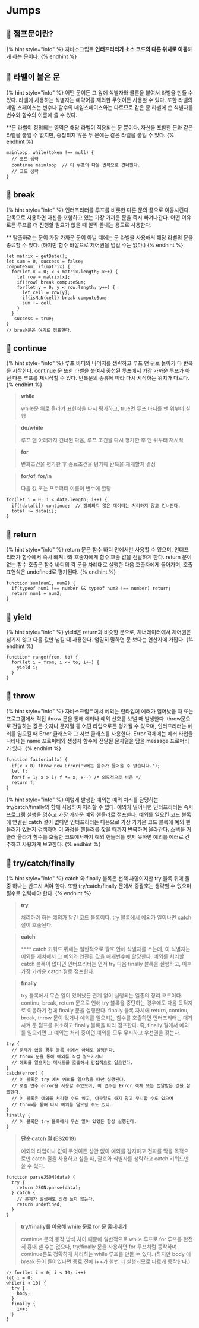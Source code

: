 # Jumps

## 🐇 점프문이란?

{% hint style="info" %}
자바스크립트 **인터프리터가 소스 코드의 다른 위치로 이동**하게 하는 문이다.
{% endhint %}

## 🐇 라벨이 붙은 문

{% hint style="info" %}
어떤 문이든 그 앞에 식별자와 콜론을 붙여서 라벨을 만들 수 있다. 라벨에 사용하는 식별자는 예약어를 제외한 무엇이든 사용할 수 있다. 또한 라벨의 네임 스페이스는 변수나 함수의 네임스페이스와는 다르므로 같은 문 라벨에 쓴 식별자를 변수와 함수의 이름에 쓸 수 있다.

\*\*문 라벨이 정의되는 영역은 해당 라벨이 적용되는 문 뿐이다. 자신을 포함한 문과 같은 라벨을 붙일 수 없지만, 중첩되지 않은 두 문에는 같은 라벨을 붙일 수 있다.
{% endhint %}

```
mainloop: while(token !== null) {
  // 코드 생략
  continue mainloop  // 이 루프의 다음 반복으로 건너뛴다.
  // 코드 생략
}
```

## 🐇 break

{% hint style="info" %}
인터프리터를 루프를 비롯한 다른 문의 끝으로 이동시킨다. 단독으로 사용하면 자신을 포함하고 있는 가장 가까운 문을 즉시 빠져나간다. 어떤 이유로든 루프를 더 진행할 필요가 없을 때 일찍 끝내는 용도로 사용한다.&#x20;

\*\* 탈출하려는 문이 가장 가까운 문이 아닐 때에는 문 라벨을 사용해서 해당 라벨의 문을 종료할 수 있다. (하지만 함수 바깥으로 제어권을 넘길 수는 없다.)
{% endhint %}

```
let matrix = getDate();
let sum = 0, success = false;
computeSum: if(matrix) {
  for(let x = 0; x < matrix.length; x++) {
    let row = matrix[x];
    if(!row) break computeSum;
    for(let y = 0; y < row.length; y++) {
      let cell = row[y];
      if(isNaN(cell) break computeSum;
      sum += cell
    }
  }
   success = true;
}
// break문은 여기로 점프한다.
```

## 🐇 continue

{% hint style="info" %}
루프 바디의 나머지를 생략하고 루프 맨 위로 돌아가 다 반복을 시작한다. continue 문 또한 라벨을 붙여서 중첩된 루프에서 가장 가까운 루프가 아닌 다른 루프를 재시작할 수 있다. 반복문의 종류에 따라 다시 시작하는 위치가 다르다.
{% endhint %}

> **while**
>
> while문 위로 올라가 표현식을 다시 평가하고, true면 루프 바디를 맨 위부터 실행

> **do/while**
>
> 루프 맨 아래까지 건너뛴 다음, 루프 조건을 다시 평가한 후 맨 위부터 재시작

> **for**
>
> 변화조건을 평가한 후 종료조건을 평가해 반복을 재개할지 결정

> **for/of, for/in**
>
> 다음 값 또는 프로퍼티 이름이 변수에 할당

```
for(let i = 0; i < data.length; i++) {
  if(!data[i]) continue;  // 정의되지 않은 데이터는 처리하지 않고 건너뛴다.
  total += data[i];
}
```

## 🐇 return

{% hint style="info" %}
return 문은 함수 바디 안에서만 사용할 수 있으며, 인터프리터가 함수에서 즉시 빠져나와 호출자에게 함수 호출 값을 전달하게 한다. return 문이 없는 함수 호출은 함수 바디의 각 문을 차례대로 실행한 다음 호출자에게 돌아가며, 호출 표현식은 undefined로 평가된다.
{% endhint %}

```
function sum(num1, num2) {
  if(typeof num1 !== number && typeof num2 !== number) return;
  return num1 + num2;
}
```

## 🐇 yield

{% hint style="info" %}
yield은 return과 비슷한 문으로, 제너레이터에서 제어권은 넘기지 않고 다음 값만 넘길 때 사용한다. 엄밀히 말하면 문 보다는 연산자에 가깝다.
{% endhint %}

```
function* range(from, to) {
  for(let i = from; i <= to; i++) {
    yield i;
  }
}
```

## 🐇 throw

{% hint style="info" %}
자바스크립트에서 예외는 런타임에 에러가 일어났을 때 또는 프로그램에서 직접 throw 문을 통해 에러나 예외 신호를 보낼 때 발생한다. throw문으로 전달하는 값은 숫자나 문자열 등 어떤 타입으로든 평가될 수 있으며, 인터프리터는 에러를 일으킬 때 Error 클래스와 그 서브 클래스를 사용한다. Error 객체에는 에러 타입을 나타내는 name 프로퍼티와 생성자 함수에 전달될 문자열을 담을 message 프로퍼티가 있다.&#x20;
{% endhint %}

```
function factorial(x) {
  if(x < 0) throw new Error('x에는 음수가 들어올 수 없습니다.');
  let f;
  for(f = 1; x > 1; f *= x, x--) /* 의도적으로 비움 */
  return f;
}
```

{% hint style="info" %}
이렇게 발생한 예외는 예외 처리를 담당하는 try/catch/finally와 함께 사용하여 처리할 수 있다. 예외가 일어나면 인터프리터는 즉시 프로그램 실행을 멈추고 가장 가까운 예외 핸들러로 점프한다. 예외를 일으킨 코드 블록에 연결된 catch 절이 없다면 인터프리터는 다음으로 가장 가가운 코드 블록에 예외 핸들러가 있는지 검색하며 이 과정을 핸들러를 찾을 때까지 반복하며 올라간다. 스택을 거슬러 올라가 함수를 호출한 코드에서까지 예외 핸들러를 찾지 못하면 예외를 에러로 간주하고 사용자게 보고한다.
{% endhint %}

## 🐇 try/catch/finally

{% hint style="info" %}
catch 와 finally 블록은 선택 사항이지만 try 블록 뒤에 둘 중 하나는 반드시 써야 한다. 또한 try/catch/finally 문에서 중괄호는 생략할 수 없으며 필수로 입력해야 한다.
{% endhint %}

> **try**
>
> 처리하려 하는 예외가 담긴 코드 블록이다. try 블록에서 예외가 일어나면 catch절이 호출된다.

> **catch**
>
> &#x20;**** catch 키워드 뒤에는 일반적으로 괄호 안에 식별자를 쓰는데, 이 식별자는 예외를 캐치해서 그 예외와 연관된 값을 매개변수에 할당한다. 예외를 처리할 catch 블록이 없다면 인터프리터는 먼저 try 다음 finally 블록을 실행하고, 이후 가장 가까운 catch 절로 점프한다.

> **finally**
>
> try 블록에서 무슨 일이 있어났든 관계 없이 실행되는 일종의 정리 코드이다. continu, break, return 문으로 인해 try 블록을 중단하는 경우에도 다음 목적지로 이동하기 전에 finally 문을 실행한다. finally 블록 자체에 return, continu, break, throw 문이 있거나 예외를 일으키는 함수를 호출하면 인터프리터는 대기시켜 둔 점프를 취소하고 finally 블록을 따라 점프한다. 즉, finally 절에서 예외를 일으키면 그 예외는 처리 중이던 예외를 모두 무시하고 우선권을 갖는다.

```
try {
  // 문제가 없을 경우 블록 위에서 아래로 실행된다.
  // throw 문을 통해 예외를 직접 일으키거나
  // 예외를 일으키는 메서드를 호출해서 간접적으로 일으킨다. 
}
catch(error) {
  // 이 블록은 try 에서 예외를 일으켰을 때만 실행된다.
  // 로컬 변수 error을 사용할 수있으며, 이 변수는 Error 객체 또는 전달받은 값을 참조한다.
  // 이 블록은 예외를 처리할 수도 있고, 아무일도 하지 않고 무시할 수도 있으며
  // throw를 통해 다시 예외를 일으킬 수도 있다.
}
finally {
  // 이 블록은 try 블록에서 무슨 일이 있었든 항상 실행된다.
}
```

> **단순 catch 절 (ES2019)**
>
> 예외의 타입이나 값이 무엇이든 상관 없이 예외를 감지하고 전파를 막을 목적으로만 catch 절을 사용하고 싶을 때, 괄호와 식별자를 생략하고 catch 키워드만 쓸 수 있다.

```
function parseJSON(data) {
  try {
    return JSON.parse(data);
  } catch {
    // 문제가 발생해도 신경 쓰지 않는다.
    return undefined;
  }
}
```

> **try/finally를 이용해 while 문로 for 문 흉내내기**
>
> continue 문의 동작 방식 차이 때문에 일반적으로 while 루프로 for 루프를 완전히 흉내 낼 수는 없으나, try/finally 문을 사용하면 for 루프처럼 동작하며 continue문도 정확하게 처리하는 while 루프를 만들 수 있다. (하지만 body 에 break 문이 들어있다면 종료 전에 i++가 한번 더 실행되므로 다르게 동작한다.)

```
// for(let i = 0; i < 10; i++)
let i = 0;
while(i < 10) {
  try {
    body;
  }
  finally {
    i++;
  }
}
```
